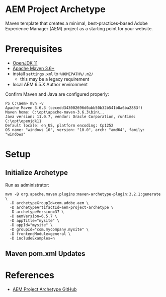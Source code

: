 # AEM Project Archetype
Maven template that creates a minimal, best-practices-based Adobe Experience Manager (AEM) project as a starting point for your website.

# Prerequisites
- [OpenJDK 11](https://jdk.java.net/archive/)
- [Apache Maven 3.6+](https://maven.apache.org/download.cgi)
- install `settings.xml` to `%HOMEPATH%/.m2/`
    - this may be a legacy requirement
- local AEM 6.5.X Author environment

Confirm Maven and Java are configured properly:
```
PS C:\aem> mvn -v
Apache Maven 3.6.3 (cecedd343002696d0abb50b32b541b8a6ba2883f)
Maven home: C:\opt\apache-maven-3.6.3\bin\..
Java version: 11.0.7, vendor: Oracle Corporation, runtime: C:\opt\openjdk11
Default locale: en_US, platform encoding: Cp1252
OS name: "windows 10", version: "10.0", arch: "amd64", family: "windows"
```

# Setup
## Initialize Archetype
Run as administrator:
```
mvn -B org.apache.maven.plugins:maven-archetype-plugin:3.2.1:generate \
  -D archetypeGroupId=com.adobe.aem \
  -D archetypeArtifactId=aem-project-archetype \
  -D archetypeVersion=37 \
  -D aemVersion=6.5.7 \
  -D appTitle="mysite" \
  -D appId="mysite" \
  -D groupId="com.mycompany.mysite" \
  -D frontendModule=general \
  -D includeExamples=n
```

## Maven pom.xml Updates



# References
- [AEM Project Archetype GitHub](https://github.com/adobe/aem-project-archetype)

&nbsp;
